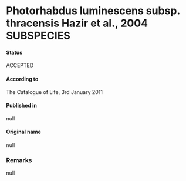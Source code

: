 # Photorhabdus luminescens subsp. thracensis Hazir et al., 2004 SUBSPECIES

#### Status
ACCEPTED

#### According to
The Catalogue of Life, 3rd January 2011

#### Published in
null

#### Original name
null

### Remarks
null